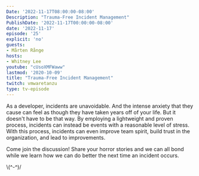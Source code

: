 ```yaml
---
Date: '2022-11-17T08:00:00-08:00'
Description: "Trauma-Free Incident Management"
PublishDate: '2022-11-17T00:00:00-08:00'
date: '2022-11-17'
episode: '25'
explicit: 'no'
guests:
- Mårten Rånge
hosts:
- Whitney Lee
youtube: "cUsoXMFWaww"
lastmod: '2020-10-09'
title: "Trauma-Free Incident Management"
twitch: vmwaretanzu
type: tv-episode
---
```


As a developer, incidents are unavoidable.  And the intense anxiety that they cause can feel as though they have taken years off of your life. But it doesn't have to be that way. By employing a lightweight and proven process, incidents can instead be events with a reasonable level of stress.  With this process, incidents can even improve team spirit, build trust in the organization, and lead to improvements.

Come join the discussion! Share your horror stories and we can all bond while we learn how we can do better the next time an incident occurs.  



\\(^-^)/
